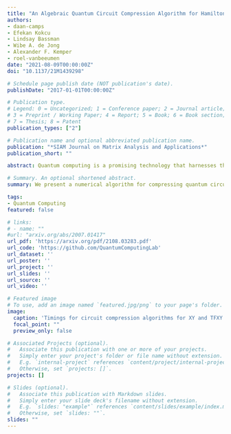 ```yaml
---
title: "An Algebraic Quantum Circuit Compression Algorithm for Hamiltonian Simulation"
authors:
- daan-camps
- Efekan Kokcu
- Lindsay Bassman
- Wibe A. de Jong
- Alexander F. Kemper
- roel-vanbeeumen
date: "2021-08-09T00:00:00Z"
doi: "10.1137/21M1439298"

# Schedule page publish date (NOT publication's date).
publishDate: "2017-01-01T00:00:00Z"

# Publication type.
# Legend: 0 = Uncategorized; 1 = Conference paper; 2 = Journal article;
# 3 = Preprint / Working Paper; 4 = Report; 5 = Book; 6 = Book section;
# 7 = Thesis; 8 = Patent
publication_types: ["2"]

# Publication name and optional abbreviated publication name.
publication: "*SIAM Journal on Matrix Analysis and Applications*"
publication_short: ""

abstract: Quantum computing is a promising technology that harnesses the peculiarities of quantum mechanics to deliver computational speedups for some problems that are intractable to solve on a classical computer. Current generation noisy intermediate-scale quantum (NISQ) computers are severely limited in terms of chip size and error rates. Shallow quantum circuits with uncomplicated topologies are essential for successful applications in the NISQ era. Based on matrix analysis, we show that Hamiltonian simulation of certain spin models known as free fermions can be performed in a quantum circuit with a depth that is independent of simulation time and that grows linearly in the number of spins. Our analysis shows how to efficiently and accurately compress these circuits with a numerical algorithm that scales cubically in the number of spins. Numerical experiments show that our circuit synthesis algorithm easily scales up to $O(10^3)$ spins. The resulting quantum circuits have a simple nearest-neighbor topology, which makes them ideally suited for NISQ devices.

# Summary. An optional shortened abstract.
summary: We present a numerical algorithm for compressing quantum circuits related to Hamiltonian simulation.

tags:
- Quantum Computing
featured: false

# links:
# - name: ""
#url: "arxiv.org/abs/2007.01417"
url_pdf: 'https://arxiv.org/pdf/2108.03283.pdf'
url_code: 'https://github.com/QuantumComputingLab'
url_dataset: ''
url_poster: ''
url_project: ''
url_slides: ''
url_source: ''
url_video: ''

# Featured image
# To use, add an image named `featured.jpg/png` to your page's folder. 
image:
  caption: 'Timings for circuit compression algorithms for XY and TFXY Hamiltonians'
  focal_point: ""
  preview_only: false

# Associated Projects (optional).
#   Associate this publication with one or more of your projects.
#   Simply enter your project's folder or file name without extension.
#   E.g. `internal-project` references `content/project/internal-project/index.md`.
#   Otherwise, set `projects: []`.
projects: []

# Slides (optional).
#   Associate this publication with Markdown slides.
#   Simply enter your slide deck's filename without extension.
#   E.g. `slides: "example"` references `content/slides/example/index.md`.
#   Otherwise, set `slides: ""`.
slides: ""
---
```

